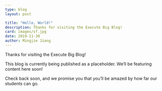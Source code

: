 ```yaml
---
type: blog
layout: post

title: "Hello, World!"
description: Thanks for visiting the Execute Big Blog!
card: images/sf.jpg
date: 2019-11-30
author: Mingjie Jiang
---
```


Thanks for visiting the Execute Big Blog!

This blog is currently being published as a placeholder. We’ll be featuring content here soon!

Check back soon, and we promise you that you’ll be amazed by how far our students can go.

